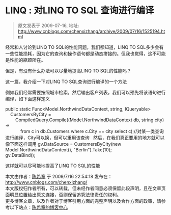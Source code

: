 # LINQ : 对LINQ TO SQL 查询进行编译 
> 原文发表于 2009-07-16, 地址: http://www.cnblogs.com/chenxizhang/archive/2009/07/16/1525194.html 


经常和人讨论到LINQ TO SQL的性能问题，我们都知道，LINQ TO SQL多少会有一些性能损耗，因为它的查询和操作语句都是动态拼接的。但我也觉得，这不可能是性能的瓶颈所在。

 但是，有没有什么办法可以尽量地提高LINQ TO SQL的性能吗？

 这一篇，我介绍一下对LINQ TO SQL查询进行编译的一个方法

 例如我们经常需要按照城市检索，然后输出客户列表，我们可以预先将该语句进行编译，如下面这样定义

 public static Func<Model.NorthwindDataContext, string, IQueryable<Customer>>  
    CustomersByCity =  
        CompiledQuery.Compile((Model.NorthwindDataContext db, string city) =>  
            from c in db.Customers where c.City == city select c);//对某一类查询进行编译，City可以换，但可以重用该查询   然后，在我们真正要用的地方就可以像下面这样调用 gv.DataSource = CustomersByCity(new Model.NorthwindDataContext(), "Berlin").Take(10);  
gv.DataBind();  

 这样就可以尽可能地提高了LINQ TO SQL的性能

 本文由作者：[陈希章](http://www.xizhang.com) 于 2009/7/16 22:54:18 发布在：<http://www.cnblogs.com/chenxizhang/>  
 本文版权归作者所有，可以转载，但未经作者同意必须保留此段声明，且在文章页面明显位置给出原文连接，否则保留追究法律责任的权利。   
 更多博客文章，以及作者对于博客引用方面的完整声明以及合作方面的政策，请参考以下站点：[陈希章的博客中心](http://www.xizhang.com/blog.htm) 







